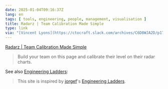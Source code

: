 ```yaml
---
date: 2025-01-04T09:16:37Z
lang: en
tags: [ tools, engineering, people, management, visualisation ]
title: Radarz | Team Calibration Made Simple
type: link
via: "[Vincent Lyons](https://ctocraft.slack.com/archives/C6D8WJA2D/p1735981476609749?thread_ts=1731427760.460989&channel=C6D8WJA2D&message_ts=1735981476.609749)"
---
```


[Radarz | Team Calibration Made Simple](https://radarz.built.ie/)

> Build your team on this page and calibrate their level on their radar charts.

See also [Engineering Ladders](/engineeringladders/):

> This site is inspired by [jorgef](https://github.com/jorgef)'s [Engineering Ladders](https://github.com/jorgef/engineeringladders).
